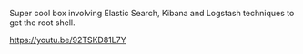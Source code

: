 Super cool box involving Elastic Search, Kibana and Logstash techniques to get the root shell.

https://youtu.be/92TSKD81L7Y
